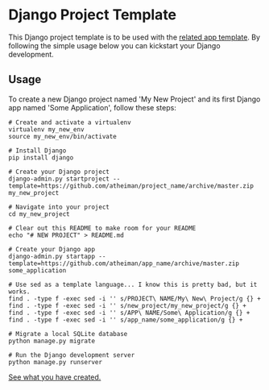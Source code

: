 # Django Project Template

This Django project template is to be used with the [related app template](https://github.com/atheiman/app_name). By following the simple usage below you can kickstart your Django development.

## Usage

To create a new Django project named 'My New Project' and its first Django app named 'Some Application', follow these steps:

```shell
# Create and activate a virtualenv
virtualenv my_new_env
source my_new_env/bin/activate

# Install Django
pip install django

# Create your Django project
django-admin.py startproject --template=https://github.com/atheiman/project_name/archive/master.zip my_new_project

# Navigate into your project
cd my_new_project

# Clear out this README to make room for your README
echo "# NEW PROJECT" > README.md

# Create your Django app
django-admin.py startapp --template=https://github.com/atheiman/app_name/archive/master.zip some_application

# Use sed as a template language... I know this is pretty bad, but it works.
find . -type f -exec sed -i '' s/PROJECT\ NAME/My\ New\ Project/g {} +
find . -type f -exec sed -i '' s/new_project/my_new_project/g {} +
find . -type f -exec sed -i '' s/APP\ NAME/Some\ Application/g {} +
find . -type f -exec sed -i '' s/app_name/some_application/g {} +

# Migrate a local SQLite database
python manage.py migrate

# Run the Django development server
python manage.py runserver
```

[See what you have created.](http://127.0.0.1:8000/some_application/)
